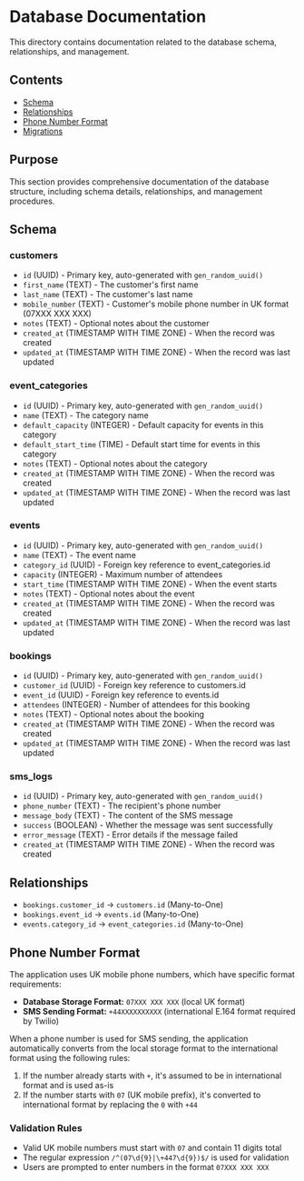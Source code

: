 # Database Documentation
This directory contains documentation related to the database schema, relationships, and management.

## Contents
- [Schema](#schema)
- [Relationships](#relationships)
- [Phone Number Format](#phone-number-format)
- [Migrations](./migrations/)

## Purpose
This section provides comprehensive documentation of the database structure, including schema details, relationships, and management procedures.

## Schema

### customers
- `id` (UUID) - Primary key, auto-generated with `gen_random_uuid()`
- `first_name` (TEXT) - The customer's first name
- `last_name` (TEXT) - The customer's last name
- `mobile_number` (TEXT) - Customer's mobile phone number in UK format (07XXX XXX XXX)
- `notes` (TEXT) - Optional notes about the customer
- `created_at` (TIMESTAMP WITH TIME ZONE) - When the record was created
- `updated_at` (TIMESTAMP WITH TIME ZONE) - When the record was last updated

### event_categories
- `id` (UUID) - Primary key, auto-generated with `gen_random_uuid()`
- `name` (TEXT) - The category name
- `default_capacity` (INTEGER) - Default capacity for events in this category
- `default_start_time` (TIME) - Default start time for events in this category
- `notes` (TEXT) - Optional notes about the category
- `created_at` (TIMESTAMP WITH TIME ZONE) - When the record was created
- `updated_at` (TIMESTAMP WITH TIME ZONE) - When the record was last updated

### events
- `id` (UUID) - Primary key, auto-generated with `gen_random_uuid()`
- `name` (TEXT) - The event name
- `category_id` (UUID) - Foreign key reference to event_categories.id
- `capacity` (INTEGER) - Maximum number of attendees
- `start_time` (TIMESTAMP WITH TIME ZONE) - When the event starts
- `notes` (TEXT) - Optional notes about the event
- `created_at` (TIMESTAMP WITH TIME ZONE) - When the record was created
- `updated_at` (TIMESTAMP WITH TIME ZONE) - When the record was last updated

### bookings
- `id` (UUID) - Primary key, auto-generated with `gen_random_uuid()`
- `customer_id` (UUID) - Foreign key reference to customers.id
- `event_id` (UUID) - Foreign key reference to events.id
- `attendees` (INTEGER) - Number of attendees for this booking
- `notes` (TEXT) - Optional notes about the booking
- `created_at` (TIMESTAMP WITH TIME ZONE) - When the record was created
- `updated_at` (TIMESTAMP WITH TIME ZONE) - When the record was last updated

### sms_logs
- `id` (UUID) - Primary key, auto-generated with `gen_random_uuid()`
- `phone_number` (TEXT) - The recipient's phone number
- `message_body` (TEXT) - The content of the SMS message
- `success` (BOOLEAN) - Whether the message was sent successfully
- `error_message` (TEXT) - Error details if the message failed
- `created_at` (TIMESTAMP WITH TIME ZONE) - When the record was created

## Relationships
- `bookings.customer_id` → `customers.id` (Many-to-One)
- `bookings.event_id` → `events.id` (Many-to-One)
- `events.category_id` → `event_categories.id` (Many-to-One)

## Phone Number Format
The application uses UK mobile phone numbers, which have specific format requirements:

- **Database Storage Format:** `07XXX XXX XXX` (local UK format)
- **SMS Sending Format:** `+44XXXXXXXXXX` (international E.164 format required by Twilio)

When a phone number is used for SMS sending, the application automatically converts from the local storage format to the international format using the following rules:

1. If the number already starts with `+`, it's assumed to be in international format and is used as-is
2. If the number starts with `07` (UK mobile prefix), it's converted to international format by replacing the `0` with `+44`

### Validation Rules
- Valid UK mobile numbers must start with `07` and contain 11 digits total
- The regular expression `/^(07\d{9}|\+447\d{9})$/` is used for validation
- Users are prompted to enter numbers in the format `07XXX XXX XXX` 
